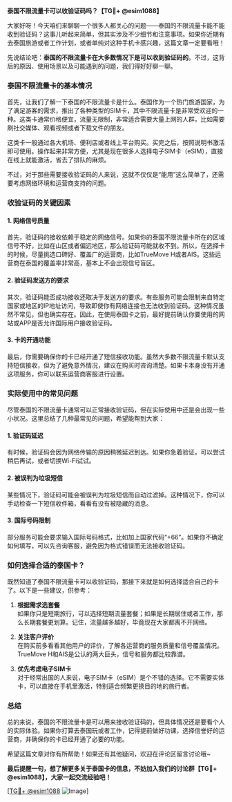 **泰国不限流量卡可以收验证码吗？【TG💪+ @esim1088】**

大家好呀！今天咱们来聊聊一个很多人都关心的问题——泰国的不限流量卡能不能收到验证码？这事儿听起来简单，但其实涉及不少细节和注意事项。如果你近期有去泰国旅游或者工作计划，或者单纯对这种手机卡感兴趣，这篇文章一定要看哦！

先说结论吧：**泰国的不限流量卡在大多数情况下是可以收到验证码的**。不过，这背后的原因、使用场景以及可能遇到的问题，我们得好好聊一聊。

### 泰国不限流量卡的基本情况

首先，让我们了解一下泰国的不限流量卡是什么。泰国作为一个热门旅游国家，为了满足游客的需求，推出了各种类型的SIM卡，其中不限流量卡是非常受欢迎的一种。这类卡通常价格便宜，流量无限制，非常适合需要大量上网的人群，比如需要刷社交媒体、观看视频或者下载文件的朋友。

这类卡一般通过各大机场、便利店或者线上平台购买。买完之后，按照说明书激活即可使用。操作起来非常方便，尤其是现在很多人选择电子SIM卡（eSIM），直接在线上就能激活，省去了排队的麻烦。

不过，对于那些需要接收验证码的人来说，这就不仅仅是“能用”这么简单了，还需要考虑网络环境和运营商支持的问题。

### 收验证码的关键因素

#### 1. 网络信号质量

首先，验证码的接收依赖于稳定的网络信号。如果你的泰国不限流量卡所在的区域信号不好，比如在山区或者偏远地区，那么验证码可能就收不到。所以，在选择卡的时候，尽量挑选口碑好、覆盖广的运营商，比如TrueMove H或者AIS。这些运营商在泰国的覆盖率非常高，基本上不会出现信号盲区。

#### 2. 验证码发送方的要求

其次，验证码能否成功接收还取决于发送方的要求。有些服务可能会限制来自特定国家或地区的IP地址访问，导致即使你有网络连接也无法收到验证码。这种情况虽然不常见，但也确实存在。因此，在使用泰国卡之前，最好提前确认你要使用的网站或APP是否允许国际用户接收验证码。

#### 3. 卡的开通功能

最后，你需要确保你的卡已经开通了短信接收功能。虽然大多数不限流量卡默认支持短信接收，但为了避免意外情况，建议在购买时咨询清楚。如果卡本身没有开通这项服务，你可以联系运营商客服进行设置。

### 实际使用中的常见问题

尽管泰国的不限流量卡通常可以正常接收验证码，但在实际使用中还是会出现一些小状况。这里总结了几种最常见的问题，希望能帮到大家：

#### 1. 验证码延迟

有时候，验证码会因为网络传输的原因稍微延迟到达。如果你急着验证，可以尝试稍后再试，或者切换Wi-Fi试试。

#### 2. 被误判为垃圾短信

某些情况下，验证码可能会被误判为垃圾短信而自动过滤掉。这种情况下，你可以手动检查一下短信收件箱，看看有没有被隐藏的消息。

#### 3. 国际号码限制

部分服务可能会要求输入国际号码格式，比如加上国家代码“+66”。如果你不确定如何填写，可以先咨询客服，避免因为格式错误而无法接收验证码。

### 如何选择合适的泰国卡？

既然知道了泰国不限流量卡可以收验证码，那接下来就是如何选择适合自己的卡了。以下是一些建议，供参考：

1. **根据需求选套餐**  
   如果你只是短期旅行，可以选择短期流量套餐；如果是长期居住或者工作，那么长期套餐更划算。记住，流量越多越好，毕竟现在大家都离不开网络。

2. **关注客户评价**  
   在购买前多看看其他用户的评价，了解各运营商的服务质量和信号覆盖情况。TrueMove H和AIS是公认的两大巨头，信号和服务都比较靠谱。

3. **优先考虑电子SIM卡**  
   对于经常出国的人来说，电子SIM卡（eSIM）是个不错的选择。它不需要实体卡，可以直接在手机里激活，特别适合频繁更换目的地的旅行者。

### 总结

总的来说，泰国的不限流量卡是可以用来接收验证码的，但具体情况还是要看个人的实际体验。如果你打算去泰国玩或者工作，记得提前做好功课，选择信誉好的运营商，并确保你的卡已经开通了必要的功能。

希望这篇文章对你有所帮助！如果还有其他疑问，欢迎在评论区留言讨论哦~ 

**最后提醒一句，想了解更多关于泰国卡的信息，不妨加入我们的讨论群【TG💪+ @esim1088】，大家一起交流经验吧！**

[[TG💪+ @esim1088](https://t.me/s/esim1088) ![Image](https://i.postimg.cc/4NQfJmqS/Snipaste-2025-05-13-00-14-12.png)]